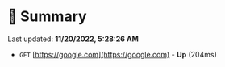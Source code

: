# 📖 Summary
Last updated: **11/20/2022, 5:28:26 AM**

- `GET` [https://google.com](https://google.com) - **Up** (204ms)

